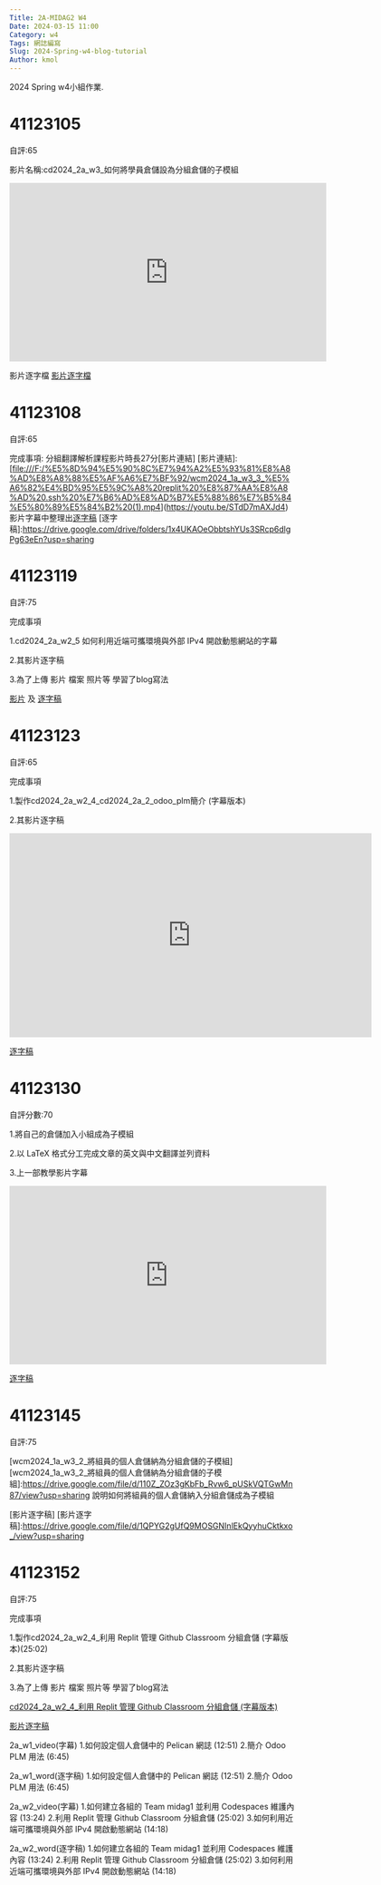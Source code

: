 ```yaml
---
Title: 2A-MIDAG2 W4
Date: 2024-03-15 11:00
Category: w4
Tags: 網誌編寫
Slug: 2024-Spring-w4-blog-tutorial
Author: kmol
---
```


2024 Spring w4小組作業.

<!-- PELICAN_END_SUMMARY -->

# 41123105

自評:65

影片名稱:cd2024_2a_w3_如何將學員倉儲設為分組倉儲的子模組 
<iframe width="560" height="315" src="https://www.youtube.com/embed/IAQ9cHwHjWA?si=1D8BBL8KXrLZhVlX" title="YouTube video player" frameborder="0" allow="accelerometer; autoplay; clipboard-write; encrypted-media; gyroscope; picture-in-picture; web-share" referrerpolicy="strict-origin-when-cross-origin" allowfullscreen></iframe>
  
影片逐字檔
<a href="https://1drv.ms/t/c/9a62b67559925288/EaS-HC4fCcBMmsLwRBmBQ3YB1o2Pk_AdsxSNNR6gYbCZNA?e=WMlpbB">影片逐字檔</a>

# 41123108

自評:65

完成事項:
分組翻譯解析課程影片時長27分[影片連結]
[影片連結]:[[file:///F:/%E5%8D%94%E5%90%8C%E7%94%A2%E5%93%81%E8%A8%AD%E8%A8%88%E5%AF%A6%E7%BF%92/wcm2024_1a_w3_3_%E5%A6%82%E4%BD%95%E5%9C%A8%20replit%20%E8%87%AA%E8%A8%AD%20.ssh%20%E7%B6%AD%E8%AD%B7%E5%88%86%E7%B5%84%E5%80%89%E5%84%B2%20(1).mp4](https://youtu.be/wZPUTGoWNBo)](https://youtu.be/STdD7mAXJd4)
影片字幕中整理出[逐字稿](雲端空間呈現)
[逐字稿]:https://drive.google.com/drive/folders/1x4UKAOeObbtshYUs3SRcp6dlgPg63eEn?usp=sharing

# 41123119

自評:75

完成事項
<p>1.cd2024_2a_w2_5 如何利用近端可攜環境與外部 IPv4 開啟動態網站的字幕</p>
<p>2.其影片逐字稿</p>
<p>3.為了上傳 影片 檔案 照片等 學習了blog寫法</p>


<a href="
https://nfuedu-my.sharepoint.com/:v:/g/personal/41123119_nfu_edu_tw/EeGW7m9iY5tJkDUgzzq3fH4B83ETe0vDPqSYLORW6I3B5g?e=58uh5Q">影片</a>
及 
<a href=" https://nfuedu-my.sharepoint.com/:t:/g/personal/41123119_nfu_edu_tw/EVJQRrVtylVKtuM7_F2ElKABxKFPszDOjyckey4MCZCTjw?e=RFxfP1">逐字稿</a></p>

# 41123123

自評:65

完成事項
<p>1.製作cd2024_2a_w2_4_cd2024_2a_2_odoo_plm簡介  (字幕版本)</p>
<p>2.其影片逐字稿</p>


<iframe src="https://nfuedu-my.sharepoint.com/personal/41123123_nfu_edu_tw/_layouts/15/embed.aspx?UniqueId=27d4f202-33b1-4a9e-8b88-4824b102519e&embed=%7B%22ust%22%3Atrue%2C%22hv%22%3A%22CopyEmbedCode%22%7D&referrer=StreamWebApp&referrerScenario=EmbedDialog.Create" width="640" height="360" frameborder="0" scrolling="no" allowfullscreen title="cd2024_2a_2_odoo_plm簡介 (1).mp4"></iframe>

</p>
<a href="https://nfuedu-my.sharepoint.com/:t:/g/personal/41123123_nfu_edu_tw/ETSmxS9b0qtKp43q3JVXA3kBaTcMqMyp7EYuxKoLrjuaPw?e=dgMT7Z">逐字稿</a>

# 41123130

自評分數:70

1.將自己的倉儲加入小組成為子模組

2.以 LaTeX 格式分工完成文章的英文與中文翻譯並列資料

3.上一部教學影片字幕
<iframe width="560" height="315" src="https://www.youtube.com/embed/WpBjO-Pjr5w?si=8z-aQCzjtIiF1gy3" title="YouTube video player" frameborder="0" allow="accelerometer; autoplay; clipboard-write; encrypted-media; gyroscope; picture-in-picture; web-share" referrerpolicy="strict-origin-when-cross-origin" allowfullscreen></iframe>

<a href="[http://229.cycu.org/latex_images_github.7z](https://1drv.ms/t/c/0c784ce0af12d934/EQ7fGtx45HxBiJpdMZMJnkABtKQ5YcusSXGq3WgBcceKJg?e=K5pVot)">逐字稿</a>

# 41123145

自評:75

[wcm2024_1a_w3_2_將組員的個人倉儲納為分組倉儲的子模組]
[wcm2024_1a_w3_2_將組員的個人倉儲納為分組倉儲的子模組]:https://drive.google.com/file/d/110Z_ZOz3gKbFb_Rvw6_pUSkVQTGwMn87/view?usp=sharing
說明如何將組員的個人倉儲納入分組倉儲成為子模組

[影片逐字稿]
[影片逐字稿]:https://drive.google.com/file/d/1QPYG2gUfQ9MOSGNInlEkQyyhuCktkxo_/view?usp=sharing



# 41123152

自評:75

完成事項
<p>1.製作cd2024_2a_w2_4_利用 Replit 管理 Github Classroom 分組倉儲 (字幕版本)(25:02)</p>
<p>2.其影片逐字稿</p>
<p>3.為了上傳 影片 檔案 照片等 學習了blog寫法</p>

<a href="https://nfuedu-my.sharepoint.com/:v:/g/personal/41123152_nfu_edu_tw/EcOfb8App0FAv9Vqwbz9IkwBR8s3q099LQfYSu1VxjmjaQ?e=O0bJXZ&nav=eyJyZWZlcnJhbEluZm8iOnsicmVmZXJyYWxBcHAiOiJTdHJlYW1XZWJBcHAiLCJyZWZlcnJhbFZpZXciOiJTaGFyZURpYWxvZy1MaW5rIiwicmVmZXJyYWxBcHBQbGF0Zm9ybSI6IldlYiIsInJlZmVycmFsTW9kZSI6InZpZXcifX0%3D">cd2024_2a_w2_4_利用 Replit 管理 Github Classroom 分組倉儲 (字幕版本)</a></p>

<a href="https://nfuedu-my.sharepoint.com/:t:/g/personal/41123152_nfu_edu_tw/EY0PbecLcglPnvD-vZ5_GnkBMqvyF8w0M1affeuF6Rlp9w?e=nReqVa">影片逐字稿</a></p>
 
 


















2a_w1_video(字幕)
  1.如何設定個人倉儲中的 Pelican 網誌 (12:51)
  2.簡介 Odoo PLM 用法 (6:45)

2a_w1_word(逐字稿)
  1.如何設定個人倉儲中的 Pelican 網誌 (12:51)
  2.簡介 Odoo PLM 用法 (6:45)

2a_w2_video(字幕)
  1.如何建立各組的 Team midag1 並利用 Codespaces 維護內容 (13:24)
  2.利用  Replit 管理 Github Classroom 分組倉儲 (25:02)
  3.如何利用近端可攜環境與外部 IPv4 開啟動態網站 (14:18)

2a_w2_word(逐字稿)
  1.如何建立各組的 Team midag1 並利用 Codespaces 維護內容 (13:24)
  2.利用  Replit 管理 Github Classroom 分組倉儲 (25:02)
  3.如何利用近端可攜環境與外部 IPv4 開啟動態網站 (14:18)

